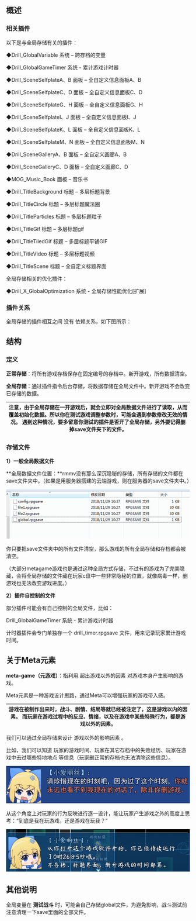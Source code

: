 ## 概述

### 相关插件

以下是与全局存储有关的插件：

◆Drill_GlobalVariable 系统 – 跨存档的变量

◆Drill_GlobalGameTimer 系统 - 累计游戏计时器

◆Drill_SceneSelfplateA、B 面板 – 全自定义信息面板A、B

◆Drill_SceneSelfplateC、D 面板 – 全自定义信息面板C、D

◆Drill_SceneSelfplateG、H 面板 – 全自定义信息面板G、H

◆Drill_SceneSelfplateI、J 面板 – 全自定义信息面板I、J

◆Drill_SceneSelfplateK、L 面板 – 全自定义信息面板K、L

◆Drill_SceneSelfplateM、N 面板 – 全自定义信息面板M、N

◆Drill_SceneGalleryA、B 面板 – 全自定义画廊A、B

◆Drill_SceneGalleryC、D 面板 – 全自定义画廊C、D

◆MOG_Music_Book 面板 – 音乐书

◆Drill_TitleBackground 标题 – 多层标题背景

◆Drill_TitleCircle 标题 – 多层标题魔法圈

◆Drill_TitleParticles 标题 – 多层标题粒子

◆Drill_TitleGif 标题 – 多层标题gif

◆Drill_TitleTiledGif 标题 – 多层标题平铺GIF

◆Drill_TitleVideo 标题 – 多层标题视频

◆Drill_TitleScene 标题 – 全自定义标题界面

全局存储相关的优化插件：

◆Drill_X_GlobalOptimization 系统 - 全局存储性能优化[扩展]

### 插件关系

全局存储的插件相互之间 没有 依赖关系，如下图所示：

## 结构

### 定义

**正常存储**：将所有游戏存档保存在固定编号的存档中。新开游戏，所有数据清空。

**全局存储**：通过插件指令后台存储，将数据存储在全局文件中。新开游戏不会改变已存储的数据。

| 注意，由于全局存储在一开游戏后，就会立即对全局数据文件进行了读取，从而覆盖初始化数据。所以你在测试游戏调整参数时，可能会遇到参数修改无效的情况。 遇到这种情况，要多留意你测试的插件是否开了全局存储，另外要记得删掉save文件夹下的文件。 |
|-----------------------------------------------------------------------------------------------------------------------------------------------------------------------------------------------------------------------------------------|

### 存储文件

**1）一般全局数据文件**

**全局数据文件位置：**rmmv没有那么深沉隐秘的存储，所有存储的文件都在save文件夹中。（如果是用服务器搭建的云端游戏，则在服务器的save文件夹中。）

![](media/4c09b209b90c54966157aa7b46cff87a.png)

你只要把save文件夹中的所有文件清空，那么游戏的所有全局存储和存档都会被清空。

（大部分metagame游戏也是通过这种全局方式存储，不过有的游戏为了完美隐藏，会将全局存储的文件藏在玩家c盘中一些非常隐秘的位置，就像病毒一样，删游戏也无法改变游戏进度。）

**2）插件自控制的文件**

部分插件可能会有自己控制的全局文件，比如：

Drill_GlobalGameTimer 系统 - 累计游戏计时器

计时器插件会专门单独存一个 drill_timer.rpgsave 文件，用来记录玩家累计游戏时间。

## 关于Meta元素

**meta-game（元游戏）**：指利用 超出游戏以外的因素 对游戏本身产生影响的游戏。

Meta元素是一种游戏设计思路，通过Meta可以增强玩家的游戏带入感。

| 游戏在被制作出来时，战斗、剧情、结局等就已经被注定了，这是游戏以内的因素。 而玩家在游戏过程中的反应、情绪，以及在游戏中某些特殊行为，都是游戏以外的因素。 |
|-----------------------------------------------------------------------------------------------------------------------------------------------------------|

我们可以通过全局存储来设计 游戏以外的影响因素 。

比如，我们可以知道
玩家的游戏时间、玩家在其它存档中的失败经历、玩家在游戏中去过哪些特地地点
等信息（玩家删正常的存档也无法清除这些信息）。

![](media/33446bb372454659121e8cd8fa55692d.png)

从这个角度上对玩家的行为反映进行逐一设计，能让玩家产生游戏之外的高度上思考：“到底是我在玩游戏，还是游戏在玩我？”

![C:\\Users\\lenovo\\AppData\\Roaming\\Tencent\\Users\\1355126171\\QQ\\WinTemp\\RichOle\\EB\`KR%(W8C(\$7S(SV1\~NKSI.png](media/96c8d7ae9a5e05795909b43bef9853cd.png)

## 其他说明

全局变量在 **测试战斗**
时，可能会自己存储global文件，为避免影响，战斗测试前注意清理一下save里面的全部文件。
